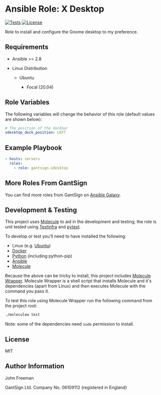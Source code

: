 Ansible Role: X Desktop
=======================

[![Tests](https://github.com/gantsign/ansible-role-xdesktop/workflows/Tests/badge.svg)](https://github.com/gantsign/ansible-role-xdesktop/actions?query=workflow%3ATests)
[![License](https://img.shields.io/badge/license-MIT-blue.svg)](https://raw.githubusercontent.com/gantsign/ansible-role-xdesktop/master/LICENSE)

Role to install and configure the Gnome desktop to my preference.

Requirements
------------

* Ansible >= 2.8

* Linux Distribution

    * Ubuntu

        * Focal (20.04)

Role Variables
--------------

The following variables will change the behavior of this role (default values
are shown below):

```yaml
# The position of the dockbar
xdesktop_dock_position: LEFT
```

Example Playbook
----------------

```yaml
- hosts: servers
  roles:
    - role: gantsign.xdesktop
```

More Roles From GantSign
------------------------

You can find more roles from GantSign on
[Ansible Galaxy](https://galaxy.ansible.com/gantsign).

Development & Testing
---------------------

This project uses [Molecule](http://molecule.readthedocs.io/) to aid in the
development and testing; the role is unit tested using
[Testinfra](http://testinfra.readthedocs.io/) and
[pytest](http://docs.pytest.org/).

To develop or test you'll need to have installed the following:

* Linux (e.g. [Ubuntu](http://www.ubuntu.com/))
* [Docker](https://www.docker.com/)
* [Python](https://www.python.org/) (including python-pip)
* [Ansible](https://www.ansible.com/)
* [Molecule](http://molecule.readthedocs.io/)

Because the above can be tricky to install, this project includes
[Molecule Wrapper](https://github.com/gantsign/molecule-wrapper). Molecule
Wrapper is a shell script that installs Molecule and it's dependencies (apart
from Linux) and then executes Molecule with the command you pass it.

To test this role using Molecule Wrapper run the following command from the
project root:

```bash
./moleculew test
```

Note: some of the dependencies need `sudo` permission to install.

License
-------

MIT

Author Information
------------------

John Freeman

GantSign Ltd.
Company No. 06109112 (registered in England)
